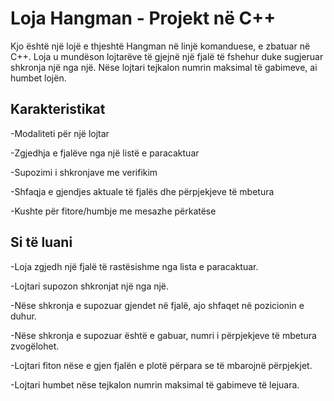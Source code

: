 # Loja Hangman - Projekt në C++
Kjo është një lojë e thjeshtë Hangman në linjë komanduese, e zbatuar në C++. Loja u mundëson lojtarëve të gjejnë një fjalë të fshehur duke sugjeruar shkronja një nga një. Nëse lojtari tejkalon numrin maksimal të gabimeve, ai humbet lojën.

## Karakteristikat
-Modaliteti për një lojtar 

-Zgjedhja e fjalëve nga një listë e paracaktuar 

-Supozimi i shkronjave me verifikim 

-Shfaqja e gjendjes aktuale të fjalës dhe përpjekjeve të mbetura 

-Kushte për fitore/humbje me mesazhe përkatëse

## Si të luani
-Loja zgjedh një fjalë të rastësishme nga lista e paracaktuar. 

-Lojtari supozon shkronjat një nga një. 

-Nëse shkronja e supozuar gjendet në fjalë, ajo shfaqet në pozicionin e duhur. 

-Nëse shkronja e supozuar është e gabuar, numri i përpjekjeve të mbetura zvogëlohet. 

-Lojtari fiton nëse e gjen fjalën e plotë përpara se të mbarojnë përpjekjet. 

-Lojtari humbet nëse tejkalon numrin maksimal të gabimeve të lejuara.
